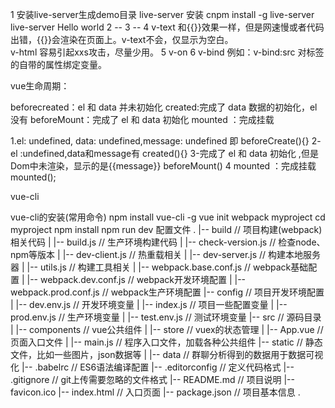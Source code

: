 1 安装live-server生成demo目录
    live-server 安装
    cnpm install -g live-server
    live-server
    Hello world
2   --
3   -- 
4   v-text 和{{}}效果一样，但是网速慢或者代码出错，{{}}会渲染在页面上。v-text不会，仅显示为空白。  
    v-html 容易引起xxs攻击，尽量少用。
5   v-on
6   v-bind 例如：v-bind:src 对标签的自带的属性绑定变量。

vue生命周期：

beforecreated：el 和 data 并未初始化 
created:完成了 data 数据的初始化，el没有
beforeMount：完成了 el 和 data 初始化 
mounted ：完成挂载

1.el: undefined, data: undefined,message: undefined
即
beforeCreate(){}
2- el :undefined,data和message有
created(){}
3-完成了 el 和 data 初始化 ,但是Dom中未渲染，显示的是{{message}}
beforeMount()
4 mounted ：完成挂载
mounted();

vue-cli

vue-cli的安装(常用命令)
 npm install vue-cli -g
 vue init webpack myproject
 cd myproject
 npm install
 npm run dev
配置文件
.
|-- build                            // 项目构建(webpack)相关代码
|   |-- build.js                     // 生产环境构建代码
|   |-- check-version.js             // 检查node、npm等版本
|   |-- dev-client.js                // 热重载相关
|   |-- dev-server.js                // 构建本地服务器
|   |-- utils.js                     // 构建工具相关
|   |-- webpack.base.conf.js         // webpack基础配置
|   |-- webpack.dev.conf.js          // webpack开发环境配置
|   |-- webpack.prod.conf.js         // webpack生产环境配置
|-- config                           // 项目开发环境配置
|   |-- dev.env.js                   // 开发环境变量
|   |-- index.js                     // 项目一些配置变量
|   |-- prod.env.js                  // 生产环境变量
|   |-- test.env.js                  // 测试环境变量
|-- src                              // 源码目录
|   |-- components                     // vue公共组件
|   |-- store                          // vuex的状态管理
|   |-- App.vue                        // 页面入口文件
|   |-- main.js                        // 程序入口文件，加载各种公共组件
|-- static                           // 静态文件，比如一些图片，json数据等
|   |-- data                           // 群聊分析得到的数据用于数据可视化
|-- .babelrc                         // ES6语法编译配置
|-- .editorconfig                    // 定义代码格式
|-- .gitignore                       // git上传需要忽略的文件格式
|-- README.md                        // 项目说明
|-- favicon.ico 
|-- index.html                       // 入口页面
|-- package.json                     // 项目基本信息
.